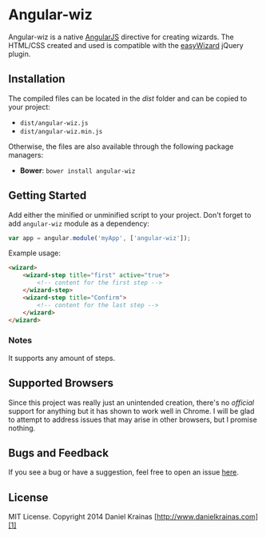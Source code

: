 # Angular-wiz

Angular-wiz is a native [AngularJS][4] directive for creating wizards. The HTML/CSS created and used is compatible with the [easyWizard][3] jQuery plugin.

## Installation

The compiled files can be located in the *dist* folder and can be copied to your project:

- `dist/angular-wiz.js`
- `dist/angular-wiz.min.js`

Otherwise, the files are also available through the following package managers:

- **Bower**: `bower install angular-wiz`

## Getting Started

Add either the minified or unminified script to your project. Don't forget to add `angular-wiz` module as a dependency: 

```js
var app = angular.module('myApp', ['angular-wiz']);
```

Example usage:

```html
<wizard>
	<wizard-step title="first" active="true">
        <!-- content for the first step -->
    </wizard-step>
    <wizard-step title="Confirm">
        <!-- content for the last step -->
    </wizard>
</wizard>
```

### Notes

It supports any amount of steps.

## Supported Browsers

Since this project was really just an unintended creation, there's no _official_ support for anything but it has shown to work well in Chrome. I will be glad to attempt to address issues that may arise in other browsers, but I promise nothing.

## Bugs and Feedback

If you see a bug or have a suggestion, feel free to open an issue [here][2].

## License

MIT License. Copyright 2014 Daniel Krainas [http://www.danielkrainas.com][1]

[1]: http://www.danielkrainas.com
[2]: https://github.com/danielkrainas/angular-wiz/issues
[3]: https://github.com/st3ph/jquery.easyWizard
[4]: https://angularjs.org